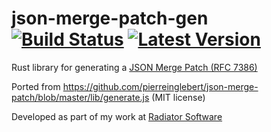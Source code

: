 # json-merge-patch-gen &emsp; [![Build Status]][actions] [![Latest Version]][crates.io]

[Build Status]: https://img.shields.io/github/actions/workflow/status/FruitieX/json-merge-patch-gen/ci.yml?branch=main
[actions]: https://github.com/FruitieX/json-merge-patch-gen/actions?query=branch%3Amain
[Latest Version]: https://img.shields.io/crates/v/json-merge-patch-gen.svg
[crates.io]: https://crates.io/crates/json-merge-patch-gen

Rust library for generating a [JSON Merge Patch (RFC 7386)](https://datatracker.ietf.org/doc/html/rfc7386)

Ported from https://github.com/pierreinglebert/json-merge-patch/blob/master/lib/generate.js (MIT license)

Developed as part of my work at [Radiator Software](https://github.com/radiator-software)
